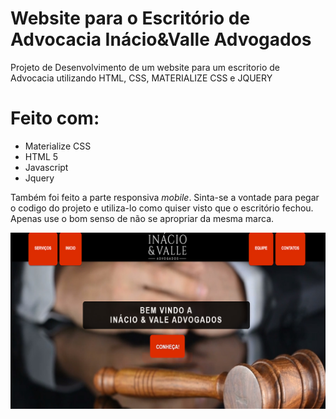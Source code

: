 # Website para o Escritório de Advocacia Inácio&Valle Advogados
Projeto de Desenvolvimento de um website para um escritorio de Advocacia utilizando HTML, CSS, MATERIALIZE CSS e JQUERY


# Feito com:
- Materialize CSS
- HTML 5
- Javascript
- Jquery

Também foi feito a parte responsiva *mobile*.
Sinta-se a vontade para pegar o codigo do projeto e utiliza-lo como quiser visto que o escritório fechou.
Apenas use o bom senso de não se apropriar da mesma marca.


![img](https://raw.githubusercontent.com/krieegor/inacioevalleadvogados/develop/inaciovalle.png)
